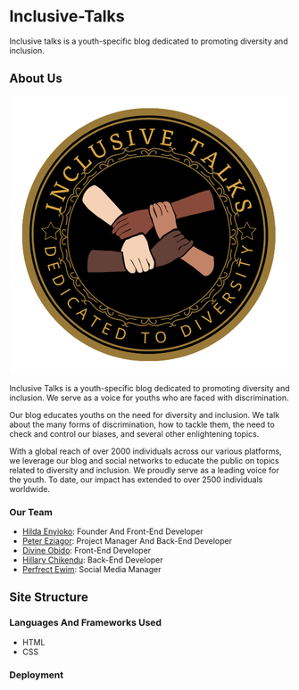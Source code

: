 # Inclusive-Talks
Inclusive talks is a youth-specific blog dedicated to promoting diversity and inclusion.

## About Us
  ![Inclusive Talks Logo](./inclusive-talks-logo.png)

  Inclusive Talks is a youth-specific blog dedicated to promoting diversity and inclusion. We serve as a voice for youths who are faced with discrimination.

  Our blog educates youths on the need for diversity and inclusion. We talk about the many forms of discrimination, how to tackle them, the need to check and control our biases, and several other enlightening topics.

  With a global reach of over 2000 individuals across our various platforms, we leverage our blog and social networks to educate the public on topics related to diversity and inclusion. We proudly serve as a leading voice for the youth. To date, our impact has extended to over 2500 individuals worldwide.
  ### Our Team
  - [Hilda Enyioko](https://github.com/Hilda-Enyioko): Founder And Front-End Developer
  - [Peter Eziagor](https://github.com/ChinonyeremGit): Project Manager And Back-End Developer
  - [Divine Obido](https://github.com/divine-cell): Front-End Developer
  - [Hillary Chikendu](https://github.com/ChikenduHillary): Back-End Developer
  - [Perfrect Ewim](): Social Media Manager

## Site Structure
  ### Languages And Frameworks Used
  - HTML
  - CSS
  ### Deployment
